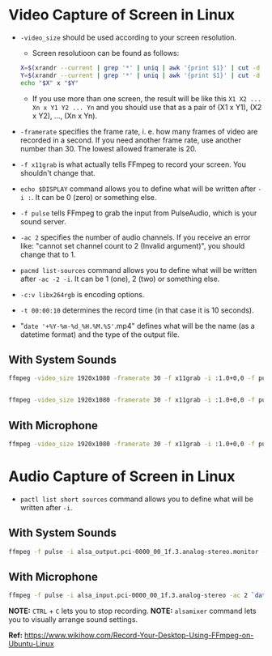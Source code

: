 # Video Capture of Screen in Linux

- `-video_size` should be used according to your screen resolution.

  - Screen resolutioon can be found as follows:

  ```BASH
  X=$(xrandr --current | grep '*' | uniq | awk '{print $1}' | cut -d 'x' -f1)
  Y=$(xrandr --current | grep '*' | uniq | awk '{print $1}' | cut -d 'x' -f2)
  echo "$X" x "$Y"
  ```

  - If you use more than one screen, the result will be like this `X1 X2 ... Xn x Y1 Y2 ... Yn` and you should use that as a pair of (X1 x Y1), (X2 x Y2), ..., (Xn x Yn).

- `-framerate` specifies the frame rate, i. e. how many frames of video are recorded in a second. If you need another frame rate, use another number than 30. The lowest allowed framerate is 20.
- `-f x11grab` is what actually tells FFmpeg to record your screen. You shouldn't change that.
- `echo $DISPLAY` command allows you to define what will be written after `-i :`. It can be 0 (zero) or something else.
- `-f pulse` tells FFmpeg to grab the input from PulseAudio, which is your sound server.
- `-ac 2` specifies the number of audio channels. If you receive an error like: "cannot set channel count to 2 (Invalid argument)", you should change that to 1.
- `pacmd list-sources` command allows you to define what will be written after `-ac -2 -i`. It can be 1 (one), 2 (two) or something else.
- `-c:v libx264rgb` is encoding options.
- `-t 00:00:10` determines the record time (in that case it is 10 seconds).
- "`date '+%Y-%m-%d_%H.%M.%S'`.mp4" defines what will be the name (as a datetime format) and the type of the output file.

## With System Sounds

```BASH
ffmpeg -video_size 1920x1080 -framerate 30 -f x11grab -i :1.0+0,0 -f pulse -ac 2 -i 1 -c:v libx264rgb `date '+%Y.%m.%d-%H.%M.%S'`.mp4


ffmpeg -video_size 1920x1080 -framerate 30 -f x11grab -i :1.0+0,0 -f pulse -ac 2 -i 1 -c:v libx264rgb -t 00:00:10 `date '+%Y.%m.%d-%H.%M.%S'`.mp4
```

## With Microphone

```BASH
ffmpeg -video_size 1920x1080 -framerate 30 -f x11grab -i :1.0+0,0 -f pulse -ac 2 -i 2 `date '+%Y.%m.%d-%H.%M.%S'`.mp4
```

# Audio Capture of Screen in Linux

- `pactl list short sources` command allows you to define what will be written after `-i`.

## With System Sounds

```BASH
ffmpeg -f pulse -i alsa_output.pci-0000_00_1f.3.analog-stereo.monitor -ac 2 `date '+%Y.%m.%d-%H.%M.%S'`.m4a
```

## With Microphone

```BASH
ffmpeg -f pulse -i alsa_input.pci-0000_00_1f.3.analog-stereo -ac 2 `date '+%Y.%m.%d-%H.%M.%S'`.m4a
```

**NOTE:** `CTRL` + `C` lets you to stop recording.
**NOTE:** `alsamixer` command lets you to visually arrange sound settings.

**Ref:** https://www.wikihow.com/Record-Your-Desktop-Using-FFmpeg-on-Ubuntu-Linux
